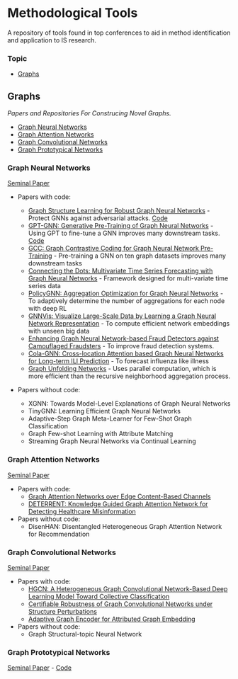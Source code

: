 # Methodological Tools
A repository of tools found in top conferences to aid in method identification and application to IS research.

### Topic
- [Graphs](#Graphs)

## Graphs
*Papers and Repositories For Construcing Novel Graphs.*
- [Graph Neural Networks](#Graph-Neural-Networks)
- [Graph Attention Networks](#Graph-Attention-Networks)
- [Graph Convolutional Networks](#Graph-Convolutional-Networks)
- [Graph Prototypical Networks](#Graph-Prototypical-Networks)

### Graph Neural Networks
[Seminal Paper](https://repository.hkbu.edu.hk/cgi/viewcontent.cgi?article=1000&context=vprd_ja)
- Papers with code:
  - [Graph Structure Learning for Robust Graph Neural Networks](https://arxiv.org/pdf/2005.10203.pdf) - Protect GNNs against adversarial attacks. [Code](https://github.com/ChandlerBang/Pro-GNN) 
  - [GPT-GNN: Generative Pre-Training of Graph Neural Networks](https://arxiv.org/pdf/2006.15437.pdf) - Using GPT to fine-tune a GNN improves many downstream tasks. [Code](https://github.com/acbull/GPT-GNN) 
  - [GCC: Graph Contrastive Coding for Graph Neural Network Pre-Training](https://github.com/THUDM/GCC) - Pre-training a GNN on ten graph datasets improves many downstream tasks
  - [Connecting the Dots: Multivariate Time Series Forecasting with Graph Neural Networks](https://github.com/THUDM/GCC) - Framework designed for multi-variate time series data
  - [PolicyGNN: Aggregation Optimization for Graph Neural Networks](https://github.com/nnzhan/MTGNN) - To adaptively determine the number of aggregations for each node with deep RL
  - [GNNVis: Visualize Large-Scale Data by Learning a Graph Neural Network Representation](https://github.com/YajunHuang/gnnvis) - To compute efficient network embeddings with unseen big data 
  - [Enhancing Graph Neural Network-based Fraud Detectors against Camouflaged Fraudsters](https://github.com/YingtongDou/CARE-GNN) - To improve fraud detection systems.
  - [Cola-GNN: Cross-location Attention based Graph Neural Networks for Long-term ILI Prediction](https://github.com/amy-deng/colagnn) - To forecast influenza like illness
  - [Graph Unfolding Networks](https://github.com/GUNets/GUNets) - Uses parallel computation, which is more efficient than the recursive neighborhood aggregation process.

- Papers without code:
  - XGNN: Towards Model-Level Explanations of Graph Neural Networks
  - TinyGNN: Learning Efficient Graph Neural Networks
  - Adaptive-Step Graph Meta-Learner for Few-Shot Graph Classification
  - Graph Few-shot Learning with Attribute Matching
  - Streaming Graph Neural Networks via Continual Learning

### Graph Attention Networks
[Seminal Paper](https://arxiv.org/pdf/1710.10903.pdf)
- Papers with code:
  - [Graph Attention Networks over Edge Content-Based Channels](https://github.com/Louise-LuLin/topic-gcn)
  - [DETERRENT: Knowledge Guided Graph Attention Network for Detecting Healthcare Misinformation](https://github.com/cuilimeng/DETERRENT)
- Papers without code:
  - DisenHAN: Disentangled Heterogeneous Graph Attention Network for Recommendation

### Graph Convolutional Networks
[Seminal Paper](https://arxiv.org/pdf/1609.02907.pdf)
- Papers with code:
  - [HGCN: A Heterogeneous Graph Convolutional Network-Based Deep Learning Model Toward Collective Classification](https://github.com/huazai1992/HGCN)
  - [Certifiable Robustness of Graph Convolutional Networks under Structure Perturbations](https://www.in.tum.de/daml/robust-gcn/)
  - [Adaptive Graph Encoder for Attributed Graph Embedding](https://github.com/thunlp/AGE)
- Papers without code:
  - Graph Structural-topic Neural Network
  
### Graph Prototypical Networks
[Seminal Paper](https://arxiv.org/pdf/2006.12739.pdf) - [Code](https://github.com/kaize0409/GPN)
